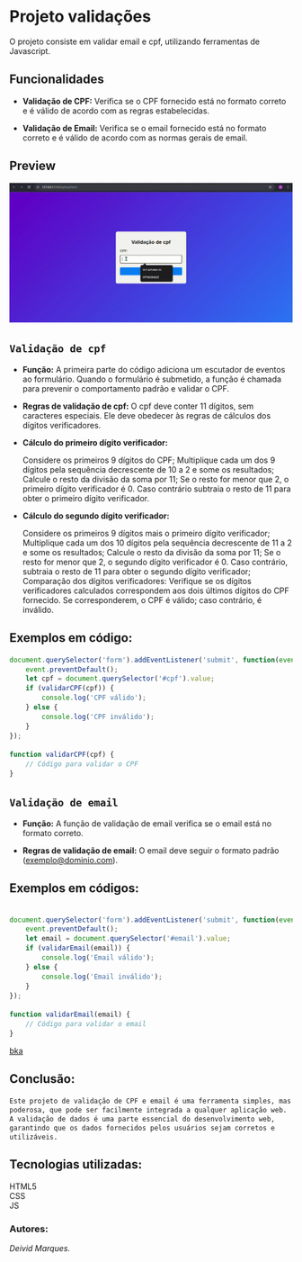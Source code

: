 # **Projeto validações**
O projeto consiste em validar email e cpf, utilizando ferramentas de Javascript.

## Funcionalidades

- **Validação de CPF:** Verifica se o CPF fornecido está no formato correto e é válido de acordo com as regras estabelecidas.

- **Validação de Email:** Verifica se o email fornecido está no formato correto e é válido de acordo com as normas gerais de email.

## Preview

![Preview](/cpf/img/cpfvideo.gif)

## ``Validação de cpf``

- **Função:** A primeira parte do código adiciona um escutador de eventos ao formulário. Quando o formulário é submetido, a função é chamada para prevenir o comportamento padrão e validar o CPF.

- **Regras de validação de cpf:** O cpf deve conter 11 dígitos, sem caracteres especiais. Ele deve obedecer às regras de cálculos dos dígitos verificadores.

- **Cálculo do primeiro dígito verificador:**

    Considere os primeiros 9 dígitos do CPF;
    Multiplique cada um dos 9 dígitos pela sequência decrescente de 10 a 2 e some os resultados; Calcule o resto da divisão da soma por 11;
    Se o resto for menor que 2, o primeiro dígito verificador é 0. Caso contrário subtraia o resto de 11 para obter o primeiro dígito verificador.
 
- **Cálculo do segundo dígito verificador:**
 
  Considere os primeiros 9 dígitos mais o primeiro dígito verificador;
  Multiplique cada um dos 10 dígitos pela sequência decrescente de 11 a 2 e some os resultados;
  Calcule o resto da divisão da soma por 11;
  Se o resto for menor que 2, o segundo dígito verificador é 0. Caso contrário, subtraia o resto de 11 para obter o segundo dígito verificador;
  Comparação dos dígitos verificadores: Verifique se os dígitos verificadores calculados correspondem aos dois últimos dígitos do CPF fornecido. Se 
corresponderem, o CPF é válido; caso contrário, é inválido.
    
## Exemplos em código: 

```javascript
document.querySelector('form').addEventListener('submit', function(event) {
    event.preventDefault();
    let cpf = document.querySelector('#cpf').value;
    if (validarCPF(cpf)) {
        console.log('CPF válido');
    } else {
        console.log('CPF inválido');
    }
});

function validarCPF(cpf) {
    // Código para validar o CPF
}
```

## ``Validação de email``

- **Função:** A função de validação de email verifica se o email está no formato correto.

- **Regras de validação de email:** O email deve seguir o formato padrão (exemplo@dominio.com).

## Exemplos em códigos:

```javascript

document.querySelector('form').addEventListener('submit', function(event) {
    event.preventDefault();
    let email = document.querySelector('#email').value;
    if (validarEmail(email)) {
        console.log('Email válido');
    } else {
        console.log('Email inválido');
    }
});

function validarEmail(email) {
    // Código para validar o email
}
```
[bka](img/emailvideo.gif)

## Conclusão:

    Este projeto de validação de CPF e email é uma ferramenta simples, mas poderosa, que pode ser facilmente integrada a qualquer aplicação web. A validação de dados é uma parte essencial do desenvolvimento web, garantindo que os dados fornecidos pelos usuários sejam corretos e utilizáveis.

## Tecnologias utilizadas:

HTML5<br>
CSS <br>
JS

### Autores:

_Deivid Marques._
